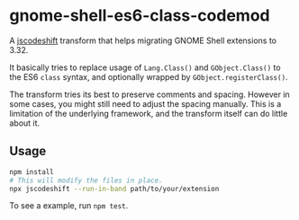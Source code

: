 # gnome-shell-es6-class-codemod

A [jscodeshift](https://github.com/facebook/jscodeshift/) transform that helps migrating GNOME Shell extensions to 3.32.

It basically tries to replace usage of `Lang.Class()` and `GObject.Class()` to the ES6 `class` syntax, and optionally wrapped by `GObject.registerClass()`.

The transform tries its best to preserve comments and spacing. However in some cases, you might still need to adjust the spacing manually. This is a limitation of the underlying framework, and the transform itself can do little about it.

## Usage

```bash
npm install
# This will modify the files in place.
npx jscodeshift --run-in-band path/to/your/extension
```

To see a example, run `npm test`.
